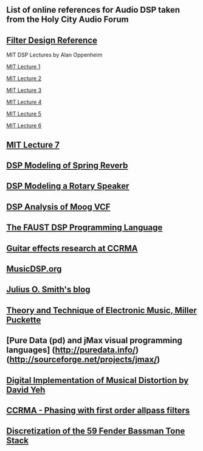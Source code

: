 List of online references for Audio DSP taken from the Holy City Audio Forum
------------------------------
[Filter Design Reference](https://www.native-instruments.com/fileadmin/ni_media/downloads/pdf/VAFilterDesign_1.1.1.pdf)
------------------------------
MIT DSP Lectures by Alan Oppenheim

[MIT Lecture 1](https://www.youtube.com/watch?v=rkvEM5Y3N60)

[MIT Lecture 2](https://www.youtube.com/watch?v=TuCYGjp7WKU)

[MIT Lecture 3](https://www.youtube.com/watch?v=XT6o4IRTcLk)

[MIT Lecture 4](https://www.youtube.com/watch?v=dHveJh0UbY8)

[MIT Lecture 5](https://www.youtube.com/watch?v=I9u15zdgJvI)

[MIT Lecture 6](https://www.youtube.com/watch?v=SMnPZzlgtXU)

[MIT Lecture 7](https://www.youtube.com/watch?v=LrNXtw0E7Dk)
------------------------------
[DSP Modeling of Spring Reverb](http://asp.eurasipjournals.com/content/pdf/1687-6180-2011-646134.pdf)
------------------------------
[DSP Modeling a Rotary Speaker](http://www.willpirkle.com/Downloads/Rotary%20Speaker%20Sim%20App%20Note.pdf)
------------------------------
[DSP Analysis of Moog VCF](https://ccrma.stanford.edu/~stilti/papers/moogvcf.pdf)
------------------------------
[The FAUST DSP Programming Language](http://faust.grame.fr/index.php/documentation/what-faust)
------------------------------
[Guitar effects research at CCRMA](https://ccrma.stanford.edu/~dtyeh/resources.html)
------------------------------
[MusicDSP.org](http://musicdsp.org/)
------------------------------
[Julius O. Smith's blog](http://www.dsprelated.com/showarticle/65.php)
------------------------------
[Theory and Technique of Electronic Music, Miller Puckette](http://crca.ucsd.edu/~msp/techniques/latest/book-html/)
------------------------------
[Pure Data (pd) and jMax visual programming languages]
(http://puredata.info/)
(http://sourceforge.net/projects/jmax/)
------------------------------
[Digital Implementation of Musical Distortion by David Yeh](https://ccrma.stanford.edu/~dtyeh/papers/DavidYehThesissinglesided.pdf)
------------------------------
[CCRMA - Phasing with first order allpass filters](https://ccrma.stanford.edu/realsimple/DelayVar/Phasing_First_Order_Allpass_Filters.html)
------------------------------
[Discretization of the 59 Fender Bassman Tone Stack](http://www.docstoc.com/docs/53837224/Discretization-of-the-59-Fender-Bassman-Tone-Stack)
------------------------------
